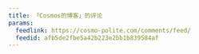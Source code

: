 ```yaml
---
title: 「Cosmos的博客」的评论
params:
  feedlink: https://cosmo-polite.com/comments/feed/
  feedid: afb5de2fbe5a42b223e2bb1b839584af
---
```

